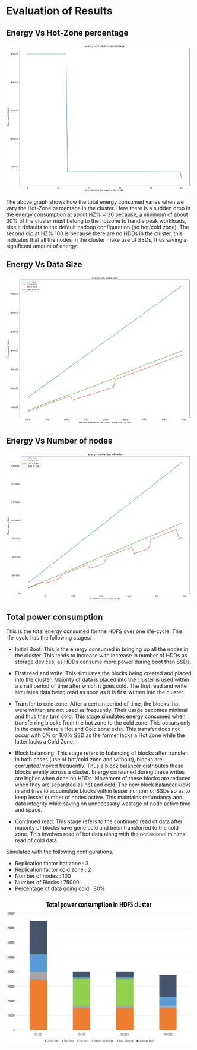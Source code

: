 Evaluation of Results
=====================


Energy Vs Hot-Zone percentage
-----------------------------

<img src="../Presentations/Data-Reports/Multiple-Iterations/output_16_0.png" height = "400" width = "500">

The above graph shows how the total energy consumed varies when we vary the Hot-Zone percentage in the cluster. Here there is a sudden drop in the energy consumption at about HZ% = 30 because, a minimum of about 30% of the cluster must belong to the hotzone to handle peak workloads, else it defaults to the default hadoop configuration (no hot/cold zone). The second dip at HZ% 100 is because there are no HDDs in the cluster, this indicates that all the nodes in the cluster make use of SSDs, thus saving a significant amount of energy.


Energy Vs Data Size
--------------------
<img src="../Presentations/Data-Reports/Multiple-Iterations/output_6_0.png" height = "400" width = "500">

Energy Vs Number of nodes
-------------------------
<img src="../Presentations/Data-Reports/Multiple-Iterations/output_13_0.png" height = "400" width = "500">


Total power consumption
-----------------------

This is the total energy consumed for the HDFS over one life-cycle. This life-cycle has the following stages:

* Initial Boot: This is the energy consumed in bringing up all the nodes in the cluster. This tends to increase with increase in number of HDDs as storage devices, as HDDs consume more power during boot than SSDs.

* First read and write: This simulates the blocks being created and placed into the cluster. Majority of data is placed into the cluster is used within a small period of time after which it goes cold. The first read and write simulates data being read as soon as it is first written into the cluster.

* Transfer to cold zone: After a certain period of time, the blocks that were written are not used as frequently. Their usage becomes minimal and thus they turn cold. This stage simulates energy consumed when transferring blocks from the hot zone to the cold zone. This occurs only in the case where a Hot and Cold zone exist. This transfer does not occur with 0% or 100% SSD as the former lacks a Hot Zone while the latter lacks a Cold Zone.

* Block  balancing: This stage refers to balancing of blocks after transfer. In both cases (use of hot/cold zone and without), blocks are corrupted/moved frequently. Thus a block balancer distributes these blocks evenly across a cluster. Energy consumed during these writes are higher when done on HDDs. Movement of these blocks are reduced when they are separated as hot and cold. The new block balancer kicks in and tries to accumulate blocks within lesser number of SSDs so as to keep lesser number of nodes active. This maintains redundancy and data integrity while saving on unnecessary wastage of node active time and space.

* Continued read: This stage refers to the continued read of data after majority of blocks have gone cold and been transferred to the cold zone. This involves read of hot data along with the occasional minimal read of cold data.

Simulated with the following configurations.  
- Replication factor hot zone : 3  
- Replication factor cold zone : 2  
- Number of nodes : 100  
- Number of Blocks : 75000  
- Percentage of data going cold : 80%

<img src="../Presentations/Data-Reports/Single-Iteration/Total-Power-Consumtion.png" height = "400" width = "500">
